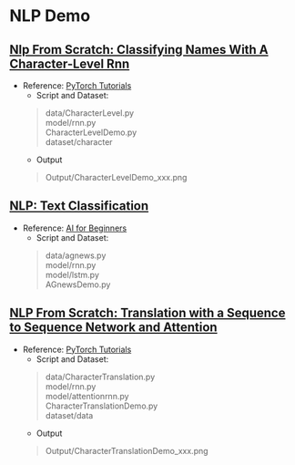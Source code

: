 # NLP Demo

## [Nlp From Scratch: Classifying Names With A Character-Level Rnn](./CharacterLevelDemo.py)

* Reference: [PyTorch Tutorials](https://pytorch.org/tutorials/intermediate/char_rnn_classification_tutorial.html)
  * Script and Dataset:
  >   data/CharacterLevel.py \
  >   model/rnn.py \
  >   CharacterLevelDemo.py \
  >   dataset/character
  * Output
  >   Output/CharacterLevelDemo_xxx.png
  
## [NLP: Text Classification](./AGnewsDemo.py)

* Reference: [AI for Beginners](https://github.com/microsoft/AI-For-Beginners/blob/main/lessons/5-NLP/16-RNN/RNNPyTorch.ipynb)
  * Script and Dataset:
  >   data/agnews.py \
  >   model/rnn.py \
  >   model/lstm.py \
  >   AGnewsDemo.py
  
## [NLP From Scratch: Translation with a Sequence to Sequence Network and Attention](./CharacterTranslationDemo.py)

* Reference: [PyTorch Tutorials](https://pytorch.org/tutorials/intermediate/seq2seq_translation_tutorial.html)
  * Script and Dataset:
  >   data/CharacterTranslation.py \
  >   model/rnn.py \
  >   model/attentionrnn.py \
  >   CharacterTranslationDemo.py \
  >   dataset/data
  * Output
  >   Output/CharacterTranslationDemo_xxx.png
